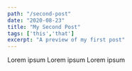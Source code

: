 ```yaml
---
path: "/second-post"
date: "2020-08-23"
title: "My Second Post"
tags: ['this','that']
excerpt: "A preview of my first post"
---
```


Lorem ipsum Lorem ipsum Lorem ipsum